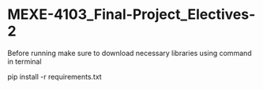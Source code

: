# MEXE-4103_Final-Project_Electives-2

Before running make sure to download necessary libraries using command in terminal

pip install -r requirements.txt
